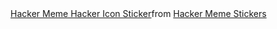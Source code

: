 
<div class="tenor-gif-embed" data-postid="24894538" data-share-method="host" data-aspect-ratio="0.778125" data-width="100%"><a href="https://tenor.com/view/hacker-meme-hacker-hacker-icon-gamer-nekro-mongas-gif-24894538">Hacker Meme Hacker Icon Sticker</a>from <a href="https://tenor.com/search/hacker+meme-stickers">Hacker Meme Stickers</a></div> <script type="text/javascript" async src="https://tenor.com/embed.js"></script>
